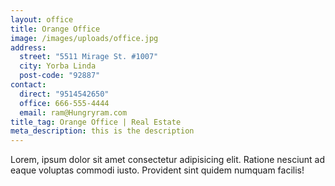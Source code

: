 ```yaml
---
layout: office
title: Orange Office
image: /images/uploads/office.jpg
address:
  street: "5511 Mirage St. #1007"
  city: Yorba Linda
  post-code: "92887"
contact:
  direct: "9514542650"
  office: 666-555-4444
  email: ram@Hungryram.com
title_tag: Orange Office | Real Estate
meta_description: this is the description
---
```

Lorem, ipsum dolor sit amet consectetur adipisicing elit. Ratione nesciunt ad eaque voluptas commodi iusto. Provident sint quidem numquam facilis!